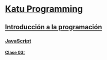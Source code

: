 # [Katu Programming](../../README.md)

## [Introducción a la programación](../../introduccion_programacion)

### [JavaScript](../javascript)

#### [Clase 03: ](./clase_03.md)
